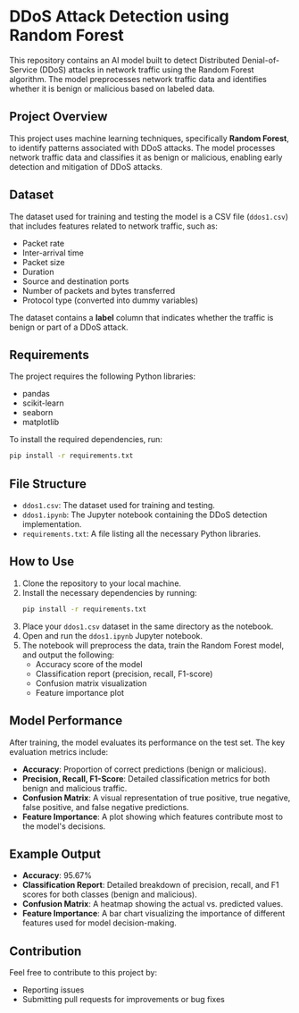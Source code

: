 

# DDoS Attack Detection using Random Forest

This repository contains an AI model built to detect Distributed Denial-of-Service (DDoS) attacks in network traffic using the Random Forest algorithm. The model preprocesses network traffic data and identifies whether it is benign or malicious based on labeled data.

## Project Overview

This project uses machine learning techniques, specifically **Random Forest**, to identify patterns associated with DDoS attacks. The model processes network traffic data and classifies it as benign or malicious, enabling early detection and mitigation of DDoS attacks.

## Dataset

The dataset used for training and testing the model is a CSV file (`ddos1.csv`) that includes features related to network traffic, such as:
- Packet rate
- Inter-arrival time
- Packet size
- Duration
- Source and destination ports
- Number of packets and bytes transferred
- Protocol type (converted into dummy variables)
  
The dataset contains a **label** column that indicates whether the traffic is benign or part of a DDoS attack.

## Requirements

The project requires the following Python libraries:
- pandas
- scikit-learn
- seaborn
- matplotlib

To install the required dependencies, run:

```bash
pip install -r requirements.txt
```

## File Structure

- `ddos1.csv`: The dataset used for training and testing.
- `ddos1.ipynb`: The Jupyter notebook containing the DDoS detection implementation.
- `requirements.txt`: A file listing all the necessary Python libraries.

## How to Use

1. Clone the repository to your local machine.
2. Install the necessary dependencies by running:
   ```bash
   pip install -r requirements.txt
   ```
3. Place your `ddos1.csv` dataset in the same directory as the notebook.
4. Open and run the `ddos1.ipynb` Jupyter notebook.
5. The notebook will preprocess the data, train the Random Forest model, and output the following:
   - Accuracy score of the model
   - Classification report (precision, recall, F1-score)
   - Confusion matrix visualization
   - Feature importance plot

## Model Performance

After training, the model evaluates its performance on the test set. The key evaluation metrics include:
- **Accuracy**: Proportion of correct predictions (benign or malicious).
- **Precision, Recall, F1-Score**: Detailed classification metrics for both benign and malicious traffic.
- **Confusion Matrix**: A visual representation of true positive, true negative, false positive, and false negative predictions.
- **Feature Importance**: A plot showing which features contribute most to the model's decisions.

## Example Output

- **Accuracy**: 95.67%
- **Classification Report**: Detailed breakdown of precision, recall, and F1 scores for both classes (benign and malicious).
- **Confusion Matrix**: A heatmap showing the actual vs. predicted values.
- **Feature Importance**: A bar chart visualizing the importance of different features used for model decision-making.

## Contribution

Feel free to contribute to this project by:
- Reporting issues
- Submitting pull requests for improvements or bug fixes

